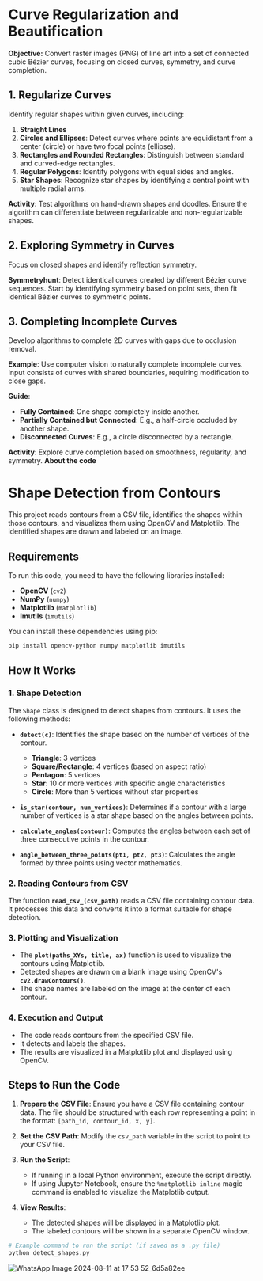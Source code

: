 # Curve Regularization and Beautification

**Objective:** Convert raster images (PNG) of line art into a set of connected cubic Bézier curves, focusing on closed curves, symmetry, and curve completion.
## 1. Regularize Curves
Identify regular shapes within given curves, including:

1. **Straight Lines**
2. **Circles and Ellipses**: Detect curves where points are equidistant from a center (circle) or have two focal points (ellipse).
3. **Rectangles and Rounded Rectangles**: Distinguish between standard and curved-edge rectangles.
4. **Regular Polygons**: Identify polygons with equal sides and angles.
5. **Star Shapes**: Recognize star shapes by identifying a central point with multiple radial arms.

**Activity**: Test algorithms on hand-drawn shapes and doodles. Ensure the algorithm can differentiate between regularizable and non-regularizable shapes.

## 2. Exploring Symmetry in Curves
Focus on closed shapes and identify reflection symmetry. 

**Symmetryhunt**: Detect identical curves created by different Bézier curve sequences. Start by identifying symmetry based on point sets, then fit identical Bézier curves to symmetric points.

## 3. Completing Incomplete Curves
Develop algorithms to complete 2D curves with gaps due to occlusion removal.

**Example**: Use computer vision to naturally complete incomplete curves. Input consists of curves with shared boundaries, requiring modification to close gaps.

**Guide**:
- **Fully Contained**: One shape completely inside another.
- **Partially Contained but Connected**: E.g., a half-circle occluded by another shape.
- **Disconnected Curves**: E.g., a circle disconnected by a rectangle.

**Activity**: Explore curve completion based on smoothness, regularity, and symmetry.
**About the code**
# Shape Detection from Contours

This project reads contours from a CSV file, identifies the shapes within those contours, and visualizes them using OpenCV and Matplotlib. The identified shapes are drawn and labeled on an image.

## Requirements

To run this code, you need to have the following libraries installed:

- **OpenCV** (`cv2`)
- **NumPy** (`numpy`)
- **Matplotlib** (`matplotlib`)
- **Imutils** (`imutils`)

You can install these dependencies using pip:

```bash
pip install opencv-python numpy matplotlib imutils
```

## How It Works

### 1. Shape Detection

The `Shape` class is designed to detect shapes from contours. It uses the following methods:

- **`detect(c)`**: Identifies the shape based on the number of vertices of the contour.
  - **Triangle**: 3 vertices
  - **Square/Rectangle**: 4 vertices (based on aspect ratio)
  - **Pentagon**: 5 vertices
  - **Star**: 10 or more vertices with specific angle characteristics
  - **Circle**: More than 5 vertices without star properties

- **`is_star(contour, num_vertices)`**: Determines if a contour with a large number of vertices is a star shape based on the angles between points.

- **`calculate_angles(contour)`**: Computes the angles between each set of three consecutive points in the contour.

- **`angle_between_three_points(pt1, pt2, pt3)`**: Calculates the angle formed by three points using vector mathematics.

### 2. Reading Contours from CSV

The function **`read_csv_(csv_path)`** reads a CSV file containing contour data. It processes this data and converts it into a format suitable for shape detection.

### 3. Plotting and Visualization

- The **`plot(paths_XYs, title, ax)`** function is used to visualize the contours using Matplotlib.
- Detected shapes are drawn on a blank image using OpenCV's **`cv2.drawContours()`**.
- The shape names are labeled on the image at the center of each contour.

### 4. Execution and Output

- The code reads contours from the specified CSV file.
- It detects and labels the shapes.
- The results are visualized in a Matplotlib plot and displayed using OpenCV.

## Steps to Run the Code

1. **Prepare the CSV File**: Ensure you have a CSV file containing contour data. The file should be structured with each row representing a point in the format: `[path_id, contour_id, x, y]`.

2. **Set the CSV Path**: Modify the `csv_path` variable in the script to point to your CSV file.

3. **Run the Script**:
   - If running in a local Python environment, execute the script directly.
   - If using Jupyter Notebook, ensure the `%matplotlib inline` magic command is enabled to visualize the Matplotlib output.

4. **View Results**:
   - The detected shapes will be displayed in a Matplotlib plot.
   - The labeled contours will be shown in a separate OpenCV window.

```python
# Example command to run the script (if saved as a .py file)
python detect_shapes.py
```
![WhatsApp Image 2024-08-11 at 17 53 52_6d5a82ee](https://github.com/user-attachments/assets/1b73dce5-7a8d-45d1-8cb8-b16bc5f0783b)


